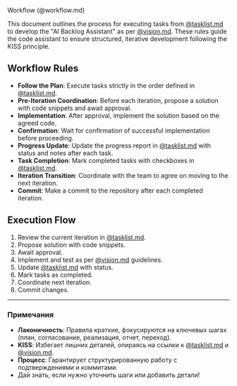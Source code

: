 

Workflow (@workflow.md)

This document outlines the process for executing tasks from [@tasklist.md](#) to develop the "AI Backlog Assistant" as per [@vision.md](#). These rules guide the code assistant to ensure structured, iterative development following the KISS principle.

## Workflow Rules
- **Follow the Plan**: Execute tasks strictly in the order defined in [@tasklist.md](#).
- **Pre-Iteration Coordination**: Before each iteration, propose a solution with code snippets and await approval.
- **Implementation**: After approval, implement the solution based on the agreed code.
- **Confirmation**: Wait for confirmation of successful implementation before proceeding.
- **Progress Update**: Update the progress report in [@tasklist.md](#) with status and notes after each task.
- **Task Completion**: Mark completed tasks with checkboxes in [@tasklist.md](#).
- **Iteration Transition**: Coordinate with the team to agree on moving to the next iteration.
- **Commit**: Make a commit to the repository after each completed iteration.

## Execution Flow
1. Review the current iteration in [@tasklist.md](#).
2. Propose solution with code snippets.
3. Await approval.
4. Implement and test as per [@vision.md](#) guidelines.
5. Update [@tasklist.md](#) with status.
6. Mark tasks as completed.
7. Coordinate next iteration.
8. Commit changes.

---

### Примечания
- **Лаконичность**: Правила краткие, фокусируются на ключевых шагах (план, согласование, реализация, отчет, переход).
- **KISS**: Избегает лишних деталей, опираясь на ссылки к [@tasklist.md](#) и [@vision.md](#).
- **Процесс**: Гарантирует структурированную работу с подтверждениями и коммитами.
- Дай знать, если нужно уточнить шаги или добавить детали!

